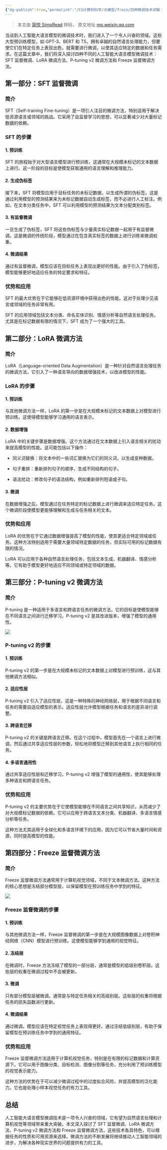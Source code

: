 ```yaml
---
{"dg-publish":true,"permalink":"/CS计算机科学/大模型/Train/四种微调技术详解：SFT 监督微调、LoRA 微调、P-tuning v2、Freeze 监督微调方法/","noteIcon":"","created":"2025-01-29T13:58:01.299+08:00","updated":"2025-01-27T13:15:45.000+08:00"}
---
```


> 本文由 [简悦 SimpRead](http://ksria.com/simpread/) 转码， 原文地址 [mp.weixin.qq.com](https://mp.weixin.qq.com/s?__biz=Mzg2NzEwMjI0Mw==&mid=2247499396&idx=1&sn=8fec0b23f10366386c991efc0b491709&chksm=cf800d6cf4709103a998b82625bb19fdd0d0222f871b95fe77059fc482f71d712cbf8bc37d06#rd)

当谈到人工智能大语言模型的微调技术时，我们进入了一个令人兴奋的领域。这些大型预训练模型，如 GPT-3、BERT 和 T5，拥有卓越的自然语言处理能力，但要使它们在特定任务上表现出色，就需要进行微调，以使其适应特定的数据和任务需求。在这篇文章中，我们将深入探讨四种不同的人工智能大语言模型微调技术：SFT 监督微调、LoRA 微调方法、P-tuning v2 微调方法和 Freeze 监督微调方法。

**第一部分：SFT 监督微调**
-----------------
### **简介**

SFT（Self-training Fine-tuning）是一项引人注目的微调方法，特别适用于解决低资源语言或领域的挑战。它采用了自监督学习的思想，可以显著减少对大量标记数据的依赖。

### **SFT 的步骤**

#### 1. 预训练

SFT 的旅程始于对大型语言模型进行预训练，这通常在大规模未标记的文本数据上进行。这一阶段的目标是使模型获取通用的语言理解和推理能力。

#### 2. 生成伪标签

接下来，SFT 将模型应用于目标任务的未标记数据，以生成所谓的伪标签。这是通过利用模型的预测结果来为未标记数据自动生成标签，而不必进行人工标注。例如，在文本分类任务中，SFT 可以利用模型的预测结果为文本分配类别标签。

#### 3. 有监督微调

一旦生成了伪标签，SFT 将这些伪标签与少量真实标记数据一起用于有监督微调。这是微调的传统阶段，模型通过在包含真实标签的数据上进行训练来微调权重。

#### 4. 微调结果

通过有监督微调，模型应该在目标任务上表现出更好的性能。由于引入了伪标签，模型能够更好地适应任务的特定要求和特征。

### **优势和应用**

SFT 的最大优势在于它能够在低资源环境中获得出色的性能。这对于处理少见语言或领域的任务非常有用。

SFT 的应用领域包括文本分类、命名实体识别、情感分析等自然语言处理任务。尤其是在标记数据有限的情况下，SFT 成为了一个强大的工具。

**第二部分：LoRA 微调方法**
------------------

### **简介**

LoRA（Language-oriented Data Augmentation）是一种针对自然语言处理任务的微调方法，它引入了一种语言导向的数据增强技术，以改进模型的性能。

### **LoRA 的步骤**

#### 1. 预训练

与其他微调方法一样，LoRA 的第一步是在大规模未标记的文本数据上对模型进行预训练。这使得模型能够学习通用的语言表示。

#### 2. 数据增强

LoRA 中的关键步骤是数据增强。这个方法通过在文本数据上引入语言相关的扰动来提高模型的性能。这可能包括以下操作：

*   同义词替换：将文本中的一些词汇替换为它们的同义词，以生成变种数据。
    
*   句子重排：重新排列句子的顺序，生成不同结构的句子。
    
*   语法扰动：修改句子的语法结构，例如重新排列短语或子句。
    

#### 3. 微调

在数据增强之后，模型通过在任务特定的标记数据上进行微调来适应特定任务。这个微调阶段使模型更能够理解和生成与任务相关的文本。

### **优势和应用**

LoRA 的优势在于它通过数据增强提高了模型的性能，使其更适合特定领域或任务。这种方法特别适用于需要大量领域特定数据的任务，但实际可用的标记数据有限的情况。

LoRA 可以应用于各种自然语言处理任务，包括文本生成、机器翻译、情感分析等。它有助于模型更好地适应不同领域或特定领域的数据。

**第三部分：P-tuning v2 微调方法**
-------------------------

### **简介**

P-tuning 是一种适用于多语言和跨语言任务的微调方法，它的目标是使模型能够在不同语言之间进行迁移学习。P-tuning v2 是其改进版本，增强了模型的通用性。

![](/img/user/Z-attach/640-130.png)

### **P-tuning v2 的步骤**

#### 1. 预训练

P-tuning v2 的第一步是在大规模未标记的文本数据上对模型进行预训练，这与其他微调方法相似。

#### 2. 适应性层

P-tuning v2 引入了适应性层，这是一种特殊的神经网络层，用于根据不同语言和任务的需要自适应模型的表示。适应性层允许模型根据任务和语言的差异进行调整。

#### 3. 跨语言迁移

P-tuning v2 的关键是跨语言迁移。在这个过程中，模型首先在一个语言上进行微调，然后通过共享适应性层的参数，轻松地将模型迁移到其他语言上执行相同的任务。

#### 4. 多语言通用性

通过共享适应性层和迁移学习，P-tuning v2 增强了模型的通用性，使其能够处理多种语言和跨语言任务。

### **优势和应用**

P-tuning v2 的主要优势在于它使模型能够在不同语言之间共享知识，从而减少了对大规模标记数据的依赖。它可以应用于跨语言文本分类、机器翻译、多语言情感分析等任务。

这种方法尤其适用于全球化和多语言环境下的应用，因为它可以节省大量时间和资源，同时提高模型的性能。

**第四部分：Freeze 监督微调方法**
----------------------

### **简介**

Freeze 监督微调方法通常用于计算机视觉领域，不同于文本微调方法。这种方法的核心思想是冻结部分模型层，以保留模型在预训练任务中学到的特征。

![](/img/user/Z-attach/640-131.png)

### **Freeze 监督微调的步骤**

#### 1. 预训练

与其他微调方法一样，Freeze 监督微调的第一步是在大规模图像数据上对卷积神经网络（CNN）模型进行预训练。这使模型能够学到通用的视觉特征。

#### 2. 冻结层

在微调时，Freeze 方法冻结了模型的一部分层，通常是模型的低级别卷积层。这些层的权重在微调过程中不会被更新。

#### 3. 微调

只有部分模型层被微调，通常是与特定任务相关的高级别层。这些层的权重将根据任务的损失函数进行更新。

#### 4. 微调结果

通过微调，模型应该在特定视觉任务上表现得更好。通过冻结低级别层，有助于保留模型在预训练任务中学到的通用特征。

### **优势和应用**

Freeze 监督微调方法适用于计算机视觉任务，特别是在有限的标记数据和计算资源下。它可以用于图像分类、目标检测、图像分割等任务，充分利用了预训练模型的视觉表示能力。

这种方法的优势在于可以减少微调过程中的过度拟合风险，并提高模型的泛化能力。它也是处理小样本视觉任务的有力工具。

**总结**
------

人工智能大语言模型微调技术是一项令人兴奋的领域，它有望为自然语言处理和计算机视觉等领域带来重大突破。本文深入探讨了 SFT 监督微调、LoRA 微调方法、P-tuning v2 微调方法和 Freeze 监督微调方法，这些技术各具特色，可以根据任务的性质和可用资源来选择。微调方法的不断发展将继续推动人工智能领域的进步，为解决各种现实世界的问题提供有力的工具。